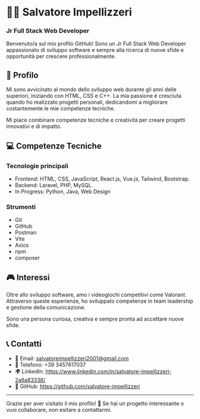 # 👨‍💻 Salvatore Impellizzeri
### Jr Full Stack Web Developer

Benvenuto/a sul mio profilo GitHub! Sono un Jr Full Stack Web Developer appassionato di sviluppo software e sempre alla ricerca di nuove sfide e opportunità per crescere professionalmente.

## 📝 Profilo
Mi sono avvicinato al mondo dello sviluppo web durante gli anni delle superiori, iniziando con HTML, CSS e C++. La mia passione è cresciuta quando ho realizzato progetti personali, dedicandomi a migliorare costantemente le mie competenze tecniche.

Mi piace combinare competenze tecniche e creatività per creare progetti innovativi e di impatto.

## 💻 Competenze Tecniche
### Tecnologie principali
- Frontend: HTML, CSS, JavaScript, React.js, Vue.js, Tailwind, Bootstrap.
- Backend: Laravel, PHP, MySQL.
- In Progress: Python, Java, Web Design

### Strumenti
- Git
- GitHub
- Postman
- Vite
- Axios
- npm
- composer

## 🎮 Interessi
Oltre allo sviluppo software, amo i videogiochi competitivi come Valorant. Attraverso queste esperienze, ho sviluppato competenze in team leadership e gestione della comunicazione.

Sono una persona curiosa, creativa e sempre pronta ad accettare nuove sfide.

## 📞 Contatti
- 📧 Email: salvatoreimpellizzeri2001@gmail.com
- 📱 Telefono: +39 3457617037
- 🌍 LinkedIn: https://www.linkedin.com/in/salvatore-impellizzeri-2a6a83338/
- 🔗 GitHub: https://github.com/salvatore-impellizzeri
  
---

Grazie per aver visitato il mio profilo! 🚀
Se hai un progetto interessante o vuoi collaborare, non esitare a contattarmi.
